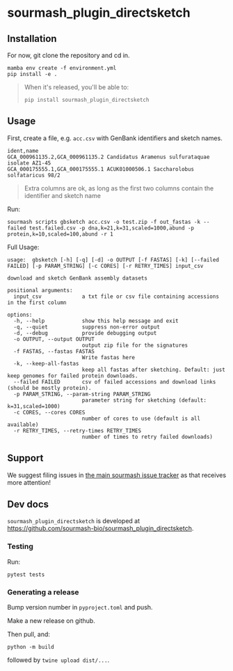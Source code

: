 # sourmash_plugin_directsketch

## Installation

For now, git clone the repository and cd in.
```
mamba env create -f environment.yml
pip install -e .
```

> When it's released, you'll be able to:
> ```
> pip install sourmash_plugin_directsketch
> ```

## Usage
First, create a file, e.g. `acc.csv` with GenBank identifiers and sketch names.
```
ident,name
GCA_000961135.2,GCA_000961135.2 Candidatus Aramenus sulfurataquae isolate AZ1-45
GCA_000175555.1,GCA_000175555.1 ACUK01000506.1 Saccharolobus solfataricus 98/2
```
> Extra columns are ok, as long as the first two columns contain the identifier and sketch name

Run:
```
sourmash scripts gbsketch acc.csv -o test.zip -f out_fastas -k --failed test.failed.csv -p dna,k=21,k=31,scaled=1000,abund -p protein,k=10,scaled=100,abund -r 1
```

Full Usage:

```
usage:  gbsketch [-h] [-q] [-d] -o OUTPUT [-f FASTAS] [-k] [--failed FAILED] [-p PARAM_STRING] [-c CORES] [-r RETRY_TIMES] input_csv

download and sketch GenBank assembly datasets

positional arguments:
  input_csv             a txt file or csv file containing accessions in the first column

options:
  -h, --help            show this help message and exit
  -q, --quiet           suppress non-error output
  -d, --debug           provide debugging output
  -o OUTPUT, --output OUTPUT
                        output zip file for the signatures
  -f FASTAS, --fastas FASTAS
                        Write fastas here
  -k, --keep-all-fastas
                        keep all fastas after sketching. Default: just keep genomes for failed protein downloads.
  --failed FAILED       csv of failed accessions and download links (should be mostly protein).
  -p PARAM_STRING, --param-string PARAM_STRING
                        parameter string for sketching (default: k=31,scaled=1000)
  -c CORES, --cores CORES
                        number of cores to use (default is all available)
  -r RETRY_TIMES, --retry-times RETRY_TIMES
                        number of times to retry failed downloads)
```

## Support

We suggest filing issues in [the main sourmash issue tracker](https://github.com/dib-lab/sourmash/issues) as that receives more attention!

## Dev docs

`sourmash_plugin_directsketch` is developed at https://github.com/sourmash-bio/sourmash_plugin_directsketch.

### Testing

Run:
```
pytest tests
```

### Generating a release

Bump version number in `pyproject.toml` and push.

Make a new release on github.

Then pull, and:

```
python -m build
```

followed by `twine upload dist/...`.
